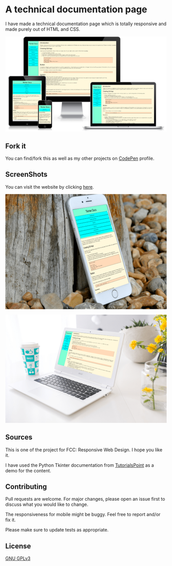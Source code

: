 # A technical documentation page

I have made a technical documentation page which is totally responsive and made purely out of HTML and CSS.

<img src="screenShots/devices.PNG">

## Fork it

You can find/fork this as well as my other projects on [CodePen](https://codepen.io/b30wulffz/) profile.

## ScreenShots

You can visit the website by clicking [here](https://b30wulffz.github.io/documentationPage/).

![iPhone view](screenShots/iphone.png)

![Windows view](screenShots/windows.png)

## Sources

This is one of the project for FCC: Responsive Web Design. I hope you like it.

I have used the Python Tkinter documentation from [TutorialsPoint](https://www.tutorialspoint.com/python/index.htm) as a demo for the content.

## Contributing

Pull requests are welcome. For major changes, please open an issue first to discuss what you would like to change.

The responsiveness for mobile might be buggy. Feel free to report and/or fix it.

Please make sure to update tests as appropriate.

## License
[GNU GPLv3](https://choosealicense.com/licenses/gpl-3.0/)